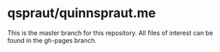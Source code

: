 # qspraut/quinnspraut.me

This is the master branch for this repository. All files of interest can be found in the gh-pages branch.
